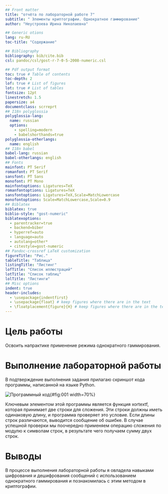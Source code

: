 ```yaml
---
## Front matter
title: "отчёта по лабораторной работе 7"
subtitle: " Элементы криптографии. Однократное гаммирование"
author: "Неустроева Ирина Николаевна"

## Generic otions
lang: ru-RU
toc-title: "Содержание"

## Bibliography
bibliography: bib/cite.bib
csl: pandoc/csl/gost-r-7-0-5-2008-numeric.csl

## Pdf output format
toc: true # Table of contents
toc-depth: 2
lof: true # List of figures
lot: true # List of tables
fontsize: 12pt
linestretch: 1.5
papersize: a4
documentclass: scrreprt
## I18n polyglossia
polyglossia-lang:
  name: russian
  options:
	- spelling=modern
	- babelshorthands=true
polyglossia-otherlangs:
  name: english
## I18n babel
babel-lang: russian
babel-otherlangs: english
## Fonts
mainfont: PT Serif
romanfont: PT Serif
sansfont: PT Sans
monofont: PT Mono
mainfontoptions: Ligatures=TeX
romanfontoptions: Ligatures=TeX
sansfontoptions: Ligatures=TeX,Scale=MatchLowercase
monofontoptions: Scale=MatchLowercase,Scale=0.9
## Biblatex
biblatex: true
biblio-style: "gost-numeric"
biblatexoptions:
  - parentracker=true
  - backend=biber
  - hyperref=auto
  - language=auto
  - autolang=other*
  - citestyle=gost-numeric
## Pandoc-crossref LaTeX customization
figureTitle: "Рис."
tableTitle: "Таблица"
listingTitle: "Листинг"
lofTitle: "Список иллюстраций"
lotTitle: "Список таблиц"
lolTitle: "Листинги"
## Misc options
indent: true
header-includes:
  - \usepackage{indentfirst}
  - \usepackage{float} # keep figures where there are in the text
  - \floatplacement{figure}{H} # keep figures where there are in the text
---
```


# Цель работы

 Освоить напрактике применение режима однократного гаммирования.

# Выполнение лабораторной работы

В подтверждение выполнения задания прилагаю скриншот кода программы, написанной на языке Python.

![Программный код](image/1.jpg){#fig:001 width=70%}

Ключевым элементом этой программы является функция xortextf, которая принимает две строки для сложения. Эти строки должны иметь одинаковую длину, и программа проверяет это условие. Если длины строк различаются, выводится сообщение об ошибке. В случае успешной проверки мы поочередно применяем операцию сложения по модулю к символам строк, в результате чего получаем сумму двух строк.

# Выводы

В процессе выполнения лабораторной работы я овладела навыками шифрования и дешифрования сообщений с использованием однократного гаммирования и познакомилась с этим методом в криптографии.

